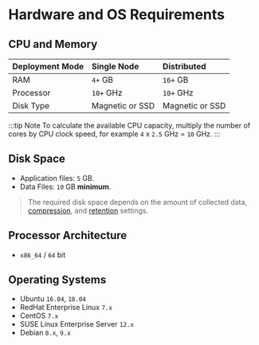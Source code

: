 # Hardware and OS Requirements

## CPU and Memory

| Deployment Mode | Single Node | Distributed |
| --- | :--- | :--- |
| RAM | `4+` GB | `16+` GB |
| Processor | `10+` GHz | `10+` GHz |
| Disk Type | Magnetic or SSD | Magnetic or SSD |

:::tip Note
To calculate the available CPU capacity, multiply the number of cores by CPU clock speed, for example `4` x `2.5` GHz = `10` GHz.
:::

## Disk Space

* Application files: `5` GB.
* Data Files: `10` GB **minimum**.

> The required disk space depends on the amount of collected data, [compression](../administration/compaction/README.md), and [retention](../administration/data_retention.md) settings.

## Processor Architecture

* `x86_64` / `64` bit

## Operating Systems

* Ubuntu `16.04`, `18.04`
* RedHat Enterprise Linux `7.x`
* CentOS `7.x`
* SUSE Linux Enterprise Server `12.x`
* Debian `8.x`, `9.x`